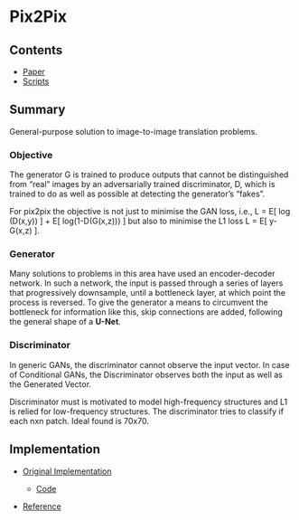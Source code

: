 # Pix2Pix

## Contents

* [Paper](Paper.pdf)
* [Scripts](scripts/)


## Summary 

General-purpose solution to image-to-image translation problems.


### Objective

The generator G is trained to produce outputs that cannot be distinguished from “real” images by an adversarially trained discriminator, D, which is trained to do as well as possible at detecting the generator’s “fakes”. 

For pix2pix the objective is not just to minimise the GAN loss, i.e., L = E[ log (D(x,y)) ] + E[ log(1-D(G(x,z))) ] but also to minimise the L1 loss L = E[ y-G(x,z) ].

### Generator

Many solutions to problems in this area have used an encoder-decoder network. In such a network, the input is passed through a series of layers that progressively downsample, until a bottleneck layer, at which point the process is reversed.
To give the generator a means to circumvent the bottleneck for information like this, skip connections are added, following the general shape of a **U-Net**.

### Discriminator

In generic GANs, the discriminator cannot observe the input vector. In case of Conditional GANs, the Discriminator observes both the input as well as the Generated Vector.

Discriminator must is motivated to model high-frequency structures and L1 is relied for low-frequency structures. The discriminator tries to classify if each nxn patch. Ideal found is 70x70.




## Implementation

* [Original Implementation](https://github.com/junyanz/pytorch-CycleGAN-and-pix2pix)
	- [Code](https://github.com/junyanz/pytorch-CycleGAN-and-pix2pix/blob/master/models/pix2pix_model.py)

* [Reference](https://github.com/mrzhu-cool/pix2pix-pytorch)